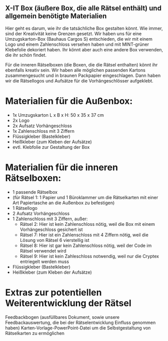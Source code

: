 ## X-IT Box (äußere Box, die alle Rätsel enthält) und allgemein benötigte Materialien
Hier geht es darum, wie ihr die tatsächliche Box gestalten könnt. Wie immer, sind der Kreativität keine Grenzen gesetzt. Wir haben uns für eine Umzugskarton-Box (Bauhaus Cargos S) entschieden, die wir mit einem Logo und einem Zahlenschloss versehen haben und mit MINT-grüner Klebefolie dekoriert haben. Ihr könnt aber auch eine andere Box verwenden, die ihr schön findet.

Für die inneren Rätselboxen (die Boxen, die die Rätsel enthalten) könnt ihr ebenfalls kreativ sein. Wir haben alle möglichen passenden Kartons zusammengesucht und in braunen Packpapier eingeschlagen. Dann haben wir die Rätsellogos und Aufsätze für die Vorhängeschlösser aufgeklebt.

# Materialien für die Außenbox:
- 1x Umzugskarton L x B x H: 50 x 35 x 37 cm
- 2x Logo
- 2x Aufsatz Vorhängeschloss
- 1x Zahlenschloss mit 3 Ziffern
- Flüssigkleber (Bastelkleber)
- Heißkleber (zum Kleben der Aufsätze)
- evtl. Klebfolie zur Gestaltung der Box

# Materialien für die inneren Rätselboxen:
- 1 passende Rätselbox
- (für Rätsel 1: 1 Papier und 1 Büroklammer um die Rätselkarten mit einer Art Papiertasche an die Außenbox zu befestigen)
- 1 Rätsellogo
- 2 Aufsatz Vorhängeschloss
- 1 Zahlenschloss mit 3 Ziffern, außer:
  - Rätsel 2: Hier ist kein Zahlenschloss nötig, weil die Box mit einem Vorhängeschloss gesichert ist
  - Rätsel 7: Hier ist ein Zahlenschloss mit 4 Ziffern nötig, weil die Lösung von Rätsel 6 vierstellig ist
  - Rätsel 8: Hier ist gar kein Zahlenschloss nötig, weil der Code im Rätsel verwendet wird
  - Rätsel 9: Hier ist kein Zahleschloss notwendig, weil nur die Cryptex entriegelt werden muss
- Flüssigkleber (Bastelkleber)
- Heißkleber (zum Kleben der Aufsätze)

# Extras zur potentiellen Weiterentwicklung der Rätsel
Feedbackbogen (ausfüllbares Dokument, sowie unsere Feedbackauswertung, die bei der Rätselentwicklung Einfluss genommen haben)
Karten-Vorlage-PowerPoint-Datei um die Selbstgestaltung von Rätselkarten zu ermöglichen
